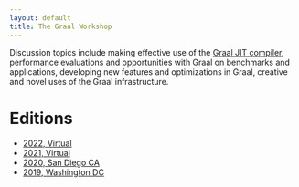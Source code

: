 ```yaml
---
layout: default
title: The Graal Workshop
---
```


Discussion topics include making effective use of the [Graal JIT
compiler](https://github.com/oracle/graal), performance evaluations and
opportunities with Graal on benchmarks and applications, developing new
features and optimizations in Graal, creative and novel uses of the Graal
infrastructure.

# Editions

* [2022, Virtual](2022/)
* [2021, Virtual](2021/)
* [2020, San Diego CA](2020/)
* [2019, Washington DC](2019/)
